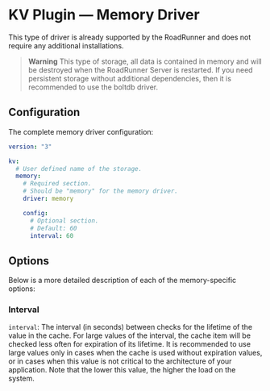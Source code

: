 # KV Plugin — Memory Driver

This type of driver is already supported by the RoadRunner and does not require any additional installations.

> **Warning**
> This type of storage, all data is contained in memory and will be destroyed when the RoadRunner Server is restarted.
> If you need persistent storage without additional dependencies, then it is recommended to use the boltdb driver.

## Configuration

The complete memory driver configuration:

```yaml
version: "3"

kv:
  # User defined name of the storage.
  memory:
    # Required section.
    # Should be "memory" for the memory driver.
    driver: memory

    config:
      # Optional section.
      # Default: 60
      interval: 60
```

## Options

Below is a more detailed description of each of the memory-specific options:

### Interval

`interval`: The interval (in seconds) between checks for the lifetime of the value in the cache. For large values of
the interval, the cache item will be checked less often for expiration of its lifetime. It is recommended to use large
values only in cases when the cache is used without expiration values, or in cases when this value is not critical to
the architecture of your application. Note that the lower this value, the higher the load on the system.
